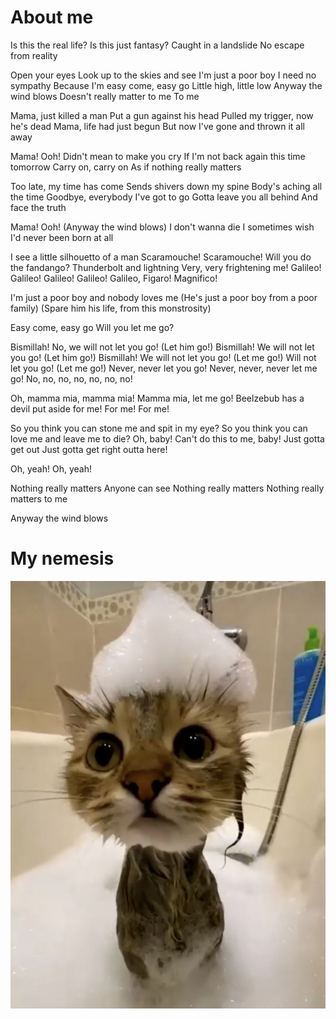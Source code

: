 # About me

Is this the real life?
Is this just fantasy?
Caught in a landslide
No escape from reality

Open your eyes
Look up to the skies and see
I'm just a poor boy
I need no sympathy
Because I'm easy come, easy go
Little high, little low
Anyway the wind blows
Doesn't really matter to me
To me

Mama, just killed a man
Put a gun against his head
Pulled my trigger, now he's dead
Mama, life had just begun
But now I've gone and thrown it all away

Mama! Ooh!
Didn't mean to make you cry
If I'm not back again this time tomorrow
Carry on, carry on
As if nothing really matters

Too late, my time has come
Sends shivers down my spine
Body's aching all the time
Goodbye, everybody
I've got to go
Gotta leave you all behind
And face the truth

Mama! Ooh!
(Anyway the wind blows)
I don't wanna die
I sometimes wish I'd never been born at all

I see a little silhouetto of a man
Scaramouche! Scaramouche!
Will you do the fandango?
Thunderbolt and lightning
Very, very frightening me!
Galileo! Galileo!
Galileo! Galileo!
Galileo, Figaro!
Magnifico!

I'm just a poor boy and nobody loves me
(He's just a poor boy from a poor family)
(Spare him his life, from this monstrosity)

Easy come, easy go
Will you let me go?

Bismillah!
No, we will not let you go!
(Let him go!)
Bismillah!
We will not let you go!
(Let him go!)
Bismillah!
We will not let you go!
(Let me go!)
Will not let you go!
(Let me go!)
Never, never let you go!
Never, never, never let me go!
No, no, no, no, no, no, no!

Oh, mamma mia, mamma mia!
Mamma mia, let me go!
Beelzebub has a devil put aside for me!
For me!
For me!

So you think you can stone me and spit in my eye?
So you think you can love me and leave me to die?
Oh, baby!
Can't do this to me, baby!
Just gotta get out
Just gotta get right outta here!

Oh, yeah!
Oh, yeah!

Nothing really matters
Anyone can see
Nothing really matters
Nothing really matters to me

Anyway the wind blows

# My nemesis

![Be aware!](cat.jpg)

